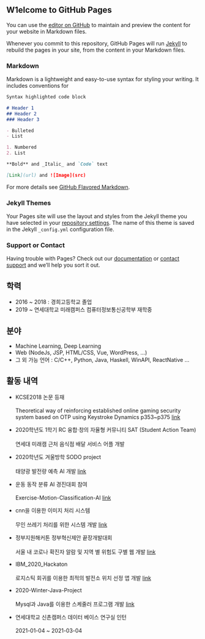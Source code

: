 ## W1elcome to GitHub Pages

You can use the [editor on GitHub](https://github.com/carina1754/JungSu-An/edit/gh-pages/index.md) to maintain and preview the content for your website in Markdown files.

Whenever you commit to this repository, GitHub Pages will run [Jekyll](https://jekyllrb.com/) to rebuild the pages in your site, from the content in your Markdown files.

### Markdown

Markdown is a lightweight and easy-to-use syntax for styling your writing. It includes conventions for

```markdown
Syntax highlighted code block

# Header 1
## Header 2
### Header 3

- Bulleted
- List

1. Numbered
2. List

**Bold** and _Italic_ and `Code` text

[Link](url) and ![Image](src)
```

For more details see [GitHub Flavored Markdown](https://guides.github.com/features/mastering-markdown/).

### Jekyll Themes

Your Pages site will use the layout and styles from the Jekyll theme you have selected in your [repository settings](https://github.com/carina1754/JungSu-An/settings). The name of this theme is saved in the Jekyll `_config.yml` configuration file.

### Support or Contact

Having trouble with Pages? Check out our [documentation](https://docs.github.com/categories/github-pages-basics/) or [contact support](https://support.github.com/contact) and we’ll help you sort it out.
 
## 학력

 - 2016 ~ 2018 : 경희고등학교 졸업
 - 2019 ~ 연세대학교 미래캠퍼스 컴퓨터정보통신공학부 재학중

## 분야

 - Machine Learning, Deep Learning
 - Web (NodeJs, JSP, HTML/CSS, Vue, WordPress, ...)
 - 그 외 가능 언어 : C/C++, Python, Java, Haskell, WinAPI, ReactNative ...

## 활동 내역

 - KCSE2018 논문 등재<br></br>
   Theoretical way of reinforcing established online gaming security system based on OTP using Keystroke Dynamics p353~p375 [link](http://sigsoft.or.kr/ftp/KCSE2018_proceedings_ver4.0.pdf) 

 - 2020학년도 1학기 RC 융합·창의 자율형 커뮤니티 SAT (Student Action Team)<br></br>
   연세대 미래캠 근처 음식점 배달 서비스 어플 개발

 - 2020학년도 겨울방학 SODO project<br></br>
   태양광 발전량 예측 AI 개발 [link](https://github.com/carina1754/sunlight)

 - 운동 동작 분류 AI 경진대회 참여<br></br>
   Exercise-Motion-Classification-AI [link](https://github.com/carina1754/Exercise-Motion-Classification-AI)

 - cnn을 이용한 이미지 처리 시스템<br></br>
   무인 쓰레기 처리를 위한 시스템 개발 [link](https://github.com/carina1754/CNN_image_search)

 - 정부지원해커톤 정부혁신제안 끝장개발대회<br></br>
   서울 내 코로나 확진자 알람 및 지역 별 위험도 구별 웹 개발 [link](https://github.com/carina1754/Corona_Alarm)

 - IBM_2020_Hackaton<br></br>
   로지스틱 회귀를 이용한 최적의 발전소 위치 선정 앱 개발 [link](https://github.com/carina1754/IBM_2020_Hackaton)

 - 2020-Winter-Java-Project<br></br>
   Mysql과 Java를 이용한 스케줄러 프로그램 개발 [link](https://github.com/carina1754/2020-Winter-Project-Scheduler)

 - 연세대학교 신촌캠퍼스 데이터 베이스 연구실 인턴<br></br>
   2021-01-04 ~ 2021-03-04